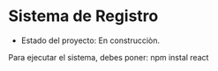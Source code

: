 <h1> Sistema de Registro </h1>

- Estado del proyecto: En construcciòn.


Para ejecutar el sistema, debes poner: 
npm instal react
